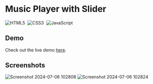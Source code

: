 # Music Player with Slider

#### 

![HTML5](https://img.shields.io/badge/-HTML5-E34F26?style=for-the-badge&logo=html5&logoColor=white)&nbsp;
![CSS3](https://img.shields.io/badge/-CSS3-1572B6?style=for-the-badge&logo=css3)&nbsp;
![JavaScript](https://img.shields.io/badge/Javascript-F7DF1E.svg?style=for-the-badge&logo=javascript&logoColor=black)&nbsp;

## Demo
Check out the live demo [here](https://ab1ngeorge.github.io/404-page/).


## Screenshots
![Screenshot 2024-07-06 102808](https://github.com/ab1ngeorge/music-player-with-slider/assets/131862797/5cc5ce02-20f2-4eb1-a347-2dff19395daa)
![Screenshot 2024-07-06 102824](https://github.com/ab1ngeorge/music-player-with-slider/assets/131862797/ef137bf8-dcb9-4456-b718-ed7bd0f99797)
